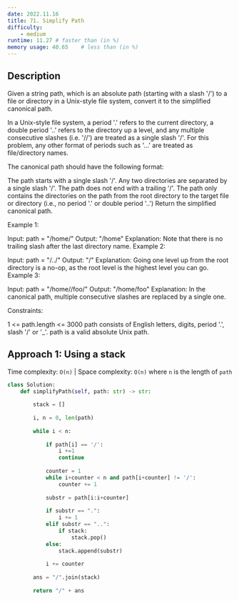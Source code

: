 ```yaml
---
date: 2022.11.16
title: 71. Simplify Path
difficulty:
    - medium
runtime: 11.27 # faster than (in %)
memory usage: 40.65    # less than (in %)
---
```

## Description
Given a string path, which is an absolute path (starting with a slash '/') to a file or directory in a Unix-style file system, convert it to the simplified canonical path.

In a Unix-style file system, a period '.' refers to the current directory, a double period '..' refers to the directory up a level, and any multiple consecutive slashes (i.e. '//') are treated as a single slash '/'. For this problem, any other format of periods such as '...' are treated as file/directory names.

The canonical path should have the following format:

The path starts with a single slash '/'.
Any two directories are separated by a single slash '/'.
The path does not end with a trailing '/'.
The path only contains the directories on the path from the root directory to the target file or directory (i.e., no period '.' or double period '..')
Return the simplified canonical path.

 

Example 1:

Input: path = "/home/"
Output: "/home"
Explanation: Note that there is no trailing slash after the last directory name.
Example 2:

Input: path = "/../"
Output: "/"
Explanation: Going one level up from the root directory is a no-op, as the root level is the highest level you can go.
Example 3:

Input: path = "/home//foo/"
Output: "/home/foo"
Explanation: In the canonical path, multiple consecutive slashes are replaced by a single one.
 

Constraints:

1 <= path.length <= 3000
path consists of English letters, digits, period '.', slash '/' or '_'.
path is a valid absolute Unix path.

## Approach 1: Using a stack
Time complexity: `O(n)`    |    Space complexity: `O(n)`
where `n` is the length of `path`

``` python
class Solution:
    def simplifyPath(self, path: str) -> str:
        
        stack = []
        
        i, n = 0, len(path)
        
        while i < n:
            
            if path[i] == '/':
                i +=1
                continue
            
            counter = 1
            while i+counter < n and path[i+counter] != '/':
                counter += 1
            
            substr = path[i:i+counter]
            
            if substr == ".":
                i += 1
            elif substr == "..":
                if stack:
                    stack.pop()
            else:
                stack.append(substr)
            
            i += counter
        
        ans = "/".join(stack)
        
        return "/" + ans
```